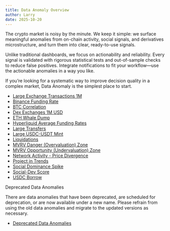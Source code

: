 ```yaml
---
title: Data Anomaly Overview
author: Larry
date: 2025-10-20
---
```


The crypto market is noisy by the minute. We keep it simple: we surface meaningful anomalies from on-chain activity, social signals, and derivatives microstructure, and turn them into clear, ready-to-use signals. 

Unlike traditional dashboards, we focus on actionability and reliability. Every signal is validated with rigorous statistical tests and out-of-sample checks to reduce false positives. Integrate notifications to fit your workflow—use the actionable anomalies in a way you like.

If you’re looking for a systematic way to improve decision quality in a complex market, Data Anomaly is the simplest place to start.

- [Large Exchange Transactions 1M](/data-anomaly/large-exchange-transactions-1m)
- [Binance Funding Rate](/data-anomaly/binance-funding-rate)
- [BTC Correlation](/data-anomaly/btc-correlation)
- [Dex Exchanges 1M USD](/data-anomaly/dex-exchanges-1m-usd)
- [ETH Whale Dump](/data-anomaly/eth-whale-dump)
- [Hyperliquid Average Funding Rates](/data-anomaly/hyperliquid-average-funding-rates)
- [Large Transfers](/data-anomaly/large-transfers)
- [Large USDC-USDT Mint](/data-anomaly/large-usdc-usdt-mint)
- [Liquidations](/data-anomaly/liquidations)
- [MVRV Danger (Overvaluation) Zone](/data-anomaly/mvrv-danger-zone)
- [MVRV Opportunity (Undervaluation) Zone](/data-anomaly/mvrv-opportunity-zone)
- [Network Activity - Price Divergence](/data-anomaly/network-activity-price-divergence)
- [Project in Trends](/data-anomaly/project-in-trends)
- [Social Dominance Spike](/data-anomaly/social-dominance-spike)
- [Social-Dev Score](/data-anomaly/social-dev-score)
- [USDC Borrow](/data-anomaly/usdc-borrow)

<Resource>

Deprecated Data Anomalies

There are data anomalies that have been deprecated, are scheduled for deprecation, or are now available under a new name. Please refrain from using the old data anomalies and migrate to the updated versions as necessary.

- [Deprecated Data Anomalies](/data-anomaly/deprecated)

</Resource>